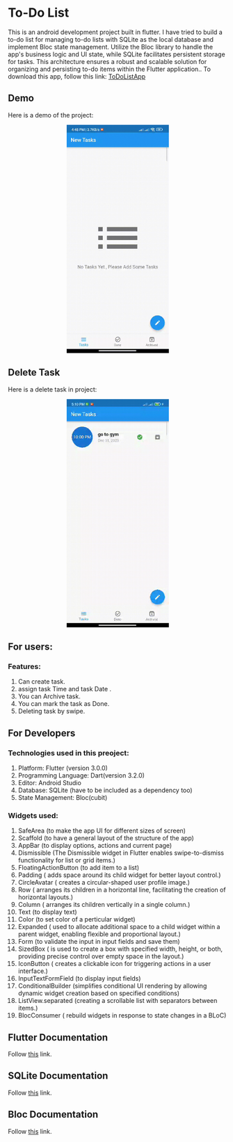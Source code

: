 # To-Do List

This is an android development project built in flutter. I have tried to build a to-do list for managing to-do lists with SQLite as the local database and implement Bloc state management. Utilize the Bloc library to handle the app's business logic and UI state, while SQLite facilitates persistent storage for tasks. This architecture ensures a robust and scalable solution for organizing and persisting to-do items within the Flutter application.. 
To download this app, follow this link: [ToDoListApp](https://www.dropbox.com/scl/fi/kp8sq73ebiuua213qjeeb/ToDo-List.apk?rlkey=r58pr7sa46zxrxyjm8gyj460l&dl=0)

## Demo

Here is a demo of the project: 

<p align="center">
  <img width="235" height="525" src="project_images/demo.gif">
</p>

## Delete Task

Here is a delete task in project:

<p align="center">
  <img width="235" height="525" src="project_images/delete.gif">
</p>

## For users:

### Features: 
1. Can create task.
2. assign task Time and task Date . 
3. You can Archive task.
4. You can mark the task as Done.
5. Deleting task by swipe.

## For Developers

### Technologies used in this preoject: 
1. Platform: Flutter (version 3.0.0)
2. Programming Language: Dart(version 3.2.0)
3. Editor: Android Studio
4. Database: SQLite (have to be included as a dependency too)
5. State Management: Bloc(cubit)

### Widgets used: 
1. SafeArea (to make the app UI for different sizes of screen)
2. Scaffold (to have a general layout of the structure of the app)
3. AppBar (to display options, actions and current page)
4. Dismissible (The Dismissible widget in Flutter enables swipe-to-dismiss functionality for list or grid items.)
5. FloatingActionButton (to add item to a list)
6. Padding ( adds space around its child widget for better layout control.)
7. CircleAvatar ( creates a circular-shaped user profile image.)
8. Row ( arranges its children in a horizontal line, facilitating the creation of horizontal layouts.)
9. Column ( arranges its children vertically in a single column.)
10. Text (to display text)
11. Color (to set color of a perticular widget)
12. Expanded ( used to allocate additional space to a child widget within a parent widget, enabling flexible and proportional layout.)
13. Form (to validate the input in input fields and save them) 
14. SizedBox ( is used to create a box with specified width, height, or both, providing precise control over empty space in the layout.)
15. IconButton ( creates a clickable icon for triggering actions in a user interface.)
16. InputTextFormField (to display input fields)
17. ConditionalBuilder (simplifies conditional UI rendering by allowing dynamic widget creation based on specified conditions)
18. ListView.separated (creating a scrollable list with separators between items.)
19. BlocConsumer ( rebuild widgets in response to state changes in a BLoC)

## Flutter Documentation
Follow [this](https://flutter.dev/docs)  link.

## SQLite Documentation
Follow [this](https://www.sqlite.org/docs.html)  link.

## Bloc Documentation
Follow [this](https://bloclibrary.dev/)  link.



 







